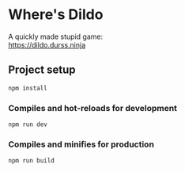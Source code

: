 # Where's Dildo
A quickly made stupid game:\
https://dildo.durss.ninja

## Project setup
```
npm install
```

### Compiles and hot-reloads for development
```
npm run dev
```

### Compiles and minifies for production
```
npm run build
```
